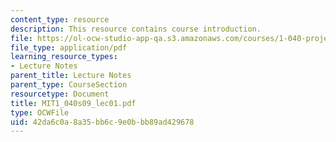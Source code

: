 ```yaml
---
content_type: resource
description: This resource contains course introduction.
file: https://ol-ocw-studio-app-qa.s3.amazonaws.com/courses/1-040-project-management-spring-2009/42da6c0a8a35bb6c9e0bbb89ad429678_MIT1_040s09_lec01.pdf
file_type: application/pdf
learning_resource_types:
- Lecture Notes
parent_title: Lecture Notes
parent_type: CourseSection
resourcetype: Document
title: MIT1_040s09_lec01.pdf
type: OCWFile
uid: 42da6c0a-8a35-bb6c-9e0b-bb89ad429678
---
```

